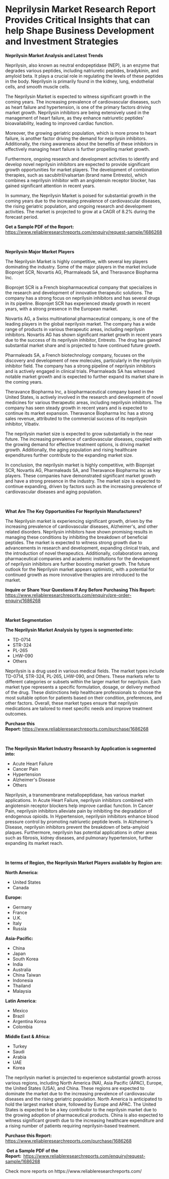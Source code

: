 <p><h1>Neprilysin Market Research Report Provides Critical Insights that can help Shape Business Development and Investment Strategies</h1></p><p><strong>Neprilysin Market Analysis and Latest Trends</strong></p>
<p><p>Neprilysin, also known as neutral endopeptidase (NEP), is an enzyme that degrades various peptides, including natriuretic peptides, bradykinin, and amyloid beta. It plays a crucial role in regulating the levels of these peptides in the body. Neprilysin is primarily found in the kidney, lung, endothelial cells, and smooth muscle cells.</p><p>The Neprilysin Market is expected to witness significant growth in the coming years. The increasing prevalence of cardiovascular diseases, such as heart failure and hypertension, is one of the primary factors driving market growth. Neprilysin inhibitors are being extensively used in the management of heart failure, as they enhance natriuretic peptides' bioavailability, leading to improved cardiac function.</p><p>Moreover, the growing geriatric population, which is more prone to heart failure, is another factor driving the demand for neprilysin inhibitors. Additionally, the rising awareness about the benefits of these inhibitors in effectively managing heart failure is further propelling market growth.</p><p>Furthermore, ongoing research and development activities to identify and develop novel neprilysin inhibitors are expected to provide significant growth opportunities for market players. The development of combination therapies, such as sacubitril/valsartan (brand name Entresto), which combines a neprilysin inhibitor with an angiotensin receptor blocker, has gained significant attention in recent years.</p><p>In summary, the Neprilysin Market is poised for substantial growth in the coming years due to the increasing prevalence of cardiovascular diseases, the rising geriatric population, and ongoing research and development activities. The market is projected to grow at a CAGR of 8.2% during the forecast period.</p></p>
<p><strong>Get a Sample PDF of the Report:&nbsp;</strong> <a href="https://www.reliableresearchreports.com/enquiry/request-sample/1686268">https://www.reliableresearchreports.com/enquiry/request-sample/1686268</a></p>
<p>&nbsp;</p>
<p><strong>Neprilysin Major Market Players</strong></p>
<p><p>The Neprilysin Market is highly competitive, with several key players dominating the industry. Some of the major players in the market include Bioprojet SCR, Novartis AG, Pharmaleads SA, and Theravance Biopharma Inc.</p><p>Bioprojet SCR is a French biopharmaceutical company that specializes in the research and development of innovative therapeutic solutions. The company has a strong focus on neprilysin inhibitors and has several drugs in its pipeline. Bioprojet SCR has experienced steady growth in recent years, with a strong presence in the European market.</p><p>Novartis AG, a Swiss multinational pharmaceutical company, is one of the leading players in the global neprilysin market. The company has a wide range of products in various therapeutic areas, including neprilysin inhibitors. Novartis AG has shown significant market growth in recent years due to the success of its neprilysin inhibitor, Entresto. The drug has gained substantial market share and is projected to have continued future growth.</p><p>Pharmaleads SA, a French biotechnology company, focuses on the discovery and development of new molecules, particularly in the neprilysin inhibitor field. The company has a strong pipeline of neprilysin inhibitors and is actively engaged in clinical trials. Pharmaleads SA has witnessed notable market growth and is expected to further expand its market share in the coming years.</p><p>Theravance Biopharma Inc, a biopharmaceutical company based in the United States, is actively involved in the research and development of novel medicines for various therapeutic areas, including neprilysin inhibitors. The company has seen steady growth in recent years and is expected to continue its market expansion. Theravance Biopharma Inc has a strong sales revenue, attributed to the commercial success of its neprilysin inhibitor, Vibativ.</p><p>The neprilysin market size is expected to grow substantially in the near future. The increasing prevalence of cardiovascular diseases, coupled with the growing demand for effective treatment options, is driving market growth. Additionally, the aging population and rising healthcare expenditures further contribute to the expanding market size.</p><p>In conclusion, the neprilysin market is highly competitive, with Bioprojet SCR, Novartis AG, Pharmaleads SA, and Theravance Biopharma Inc as key players. These companies have demonstrated significant market growth and have a strong presence in the industry. The market size is expected to continue expanding, driven by factors such as the increasing prevalence of cardiovascular diseases and aging population.</p></p>
<p>&nbsp;</p>
<p><strong>What Are The Key Opportunities For Neprilysin Manufacturers?</strong></p>
<p><p>The Neprilysin market is experiencing significant growth, driven by the increasing prevalence of cardiovascular diseases, Alzheimer's, and other related disorders. Neprilysin inhibitors have shown promising results in managing these conditions by inhibiting the breakdown of beneficial peptides. The market is expected to witness strong growth due to advancements in research and development, expanding clinical trials, and the introduction of novel therapeutics. Additionally, collaborations among pharmaceutical companies and academic institutions for the development of neprilysin inhibitors are further boosting market growth. The future outlook for the Neprilysin market appears optimistic, with a potential for continued growth as more innovative therapies are introduced to the market.</p></p>
<p><strong>Inquire or Share Your Questions If Any Before Purchasing This Report:</strong> <a href="https://www.reliableresearchreports.com/enquiry/pre-order-enquiry/1686268">https://www.reliableresearchreports.com/enquiry/pre-order-enquiry/1686268</a></p>
<p>&nbsp;</p>
<p><strong>Market Segmentation</strong></p>
<p><strong>The Neprilysin Market Analysis by types is segmented into:</strong></p>
<p><ul><li>TD-0714</li><li>STR-324</li><li>PL-265</li><li>LHW-090</li><li>Others</li></ul></p>
<p><p>Neprilysin is a drug used in various medical fields. The market types include TD-0714, STR-324, PL-265, LHW-090, and Others. These markets refer to different categories or subsets within the larger market for neprilysin. Each market type represents a specific formulation, dosage, or delivery method of the drug. These distinctions help healthcare professionals to choose the most suitable option for patients based on their condition, preferences, and other factors. Overall, these market types ensure that neprilysin medications are tailored to meet specific needs and improve treatment outcomes.</p></p>
<p><strong>Purchase this Report:&nbsp;</strong><a href="https://www.reliableresearchreports.com/purchase/1686268">https://www.reliableresearchreports.com/purchase/1686268</a></p>
<p>&nbsp;</p>
<p><strong>The Neprilysin Market Industry Research by Application is segmented into:</strong></p>
<p><ul><li>Acute Heart Failure</li><li>Cancer Pain</li><li>Hypertension</li><li>Alzheimer's Disease</li><li>Others</li></ul></p>
<p><p>Neprilysin, a transmembrane metallopeptidase, has various market applications. In Acute Heart Failure, neprilysin inhibitors combined with angiotensin receptor blockers help improve cardiac function. In Cancer Pain, neprilysin inhibitors alleviate pain by inhibiting the degradation of endogenous opioids. In Hypertension, neprilysin inhibitors enhance blood pressure control by promoting natriuretic peptide levels. In Alzheimer's Disease, neprilysin inhibitors prevent the breakdown of beta-amyloid plaques. Furthermore, neprilysin has potential applications in other areas such as fibrosis, kidney diseases, and pulmonary hypertension, further expanding its market reach.</p></p>
<p>&nbsp;</p>
<p><strong>In terms of Region, the Neprilysin Market Players available by Region are:</strong></p>
<p>
    <p> <strong> North America: </strong>
        <ul>
            <li>United States</li>
            <li>Canada</li>
        </ul>
        </p> 
    <p> <strong> Europe: </strong>
        <ul>
            <li>Germany</li>
            <li>France</li>
            <li>U.K.</li>
            <li>Italy</li>
            <li>Russia</li>
        </ul>
        </p> 
    <p> <strong> Asia-Pacific: </strong>
        <ul>
            <li>China</li>
            <li>Japan</li>
            <li>South Korea</li>
            <li>India</li>
            <li>Australia</li>
            <li>China Taiwan</li>
            <li>Indonesia</li>
            <li>Thailand</li>
            <li>Malaysia</li>
        </ul>
        </p> 
    <p> <strong> Latin America: </strong>
        <ul>
            <li>Mexico</li>
            <li>Brazil</li>
            <li>Argentina Korea</li>
            <li>Colombia</li>
        </ul>
        </p> 
    <p> <strong> Middle East & Africa: </strong>
        <ul>
            <li>Turkey</li>
            <li>Saudi</li>
            <li>Arabia</li>
            <li>UAE</li>
            <li>Korea</li>
        </ul>
    </p>
    </p>
<p><p>The neprilysin market is projected to experience substantial growth across various regions, including North America (NA), Asia Pacific (APAC), Europe, the United States (USA), and China. These regions are expected to dominate the market due to the increasing prevalence of cardiovascular diseases and the rising geriatric population. North America is anticipated to hold the largest market share, followed by Europe and APAC. The United States is expected to be a key contributor to the neprilysin market due to the growing adoption of pharmaceutical products. China is also expected to witness significant growth due to the increasing healthcare expenditure and a rising number of patients requiring neprilysin-based treatment.</p></p>
<p><strong>Purchase this Report: </strong><a href="https://www.reliableresearchreports.com/purchase/1686268">https://www.reliableresearchreports.com/purchase/1686268</a></p>
<p>&nbsp;<strong>Get a Sample PDF of the Report:&nbsp;&nbsp;</strong><a href="https://www.reliableresearchreports.com/enquiry/request-sample/1686268">https://www.reliableresearchreports.com/enquiry/request-sample/1686268</a></p>
<p><strong></strong></p>
<p>Check more reports on https://www.reliableresearchreports.com/</p>